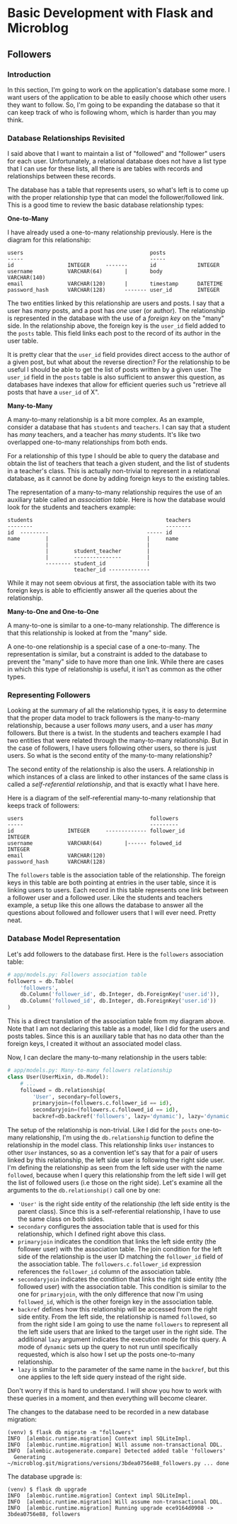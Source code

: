 # Basic Development with Flask and Microblog

## Followers

### Introduction

In this section, I'm going to work on the application's database some 
more. I want users of the application to be able to easily choose which 
other users they want to follow. So, I'm going to be expanding the 
database so that it can keep track of who is following whom, which is 
harder than you may think.

### Database Relationships Revisited

I said above that I want to maintain a list of "followed" and "follower" 
users for each user. Unfortunately, a relational database does not have 
a list type that I can use for these lists, all there is are tables with 
records and relationships between these records.

The database has a table that represents users, so what's left is to 
come up with the proper relationship type that can model the 
follower/followed link. This is a good time to review the basic database 
relationship types:

**One-to-Many**

I have already used a one-to-many relationship previously. Here is the 
diagram for this relationship:

```
users                                        posts
-----                                        -----
id                 INTEGER     -------       id             INTEGER
username           VARCHAR(64)       |       body           VARCHAR(140)
email              VARCHAR(120)      |       timestamp      DATETIME
password_hash      VARCHAR(128)      ------- user_id        INTEGER
```

The two entities linked by this relationship are users and posts. I say 
that a user has *many* posts, and a post has *one* user (or author). The 
relationship is represented in the database with the use of 
a *foreign key* on the "many" side. In the relationship above, the 
foreign key is the `user_id` field added to the `posts` table. This 
field links each post to the record of its author in the user table.

It is pretty clear that the `user_id` field provides direct access to 
the author of a given post, but what about the reverse direction? For 
the relationship to be useful I should be able to get the list of posts 
written by a given user. The `user_id` field in the `posts` table is 
also sufficient to answer this question, as databases have indexes that 
allow for efficient queries such us "retrieve all posts that have 
a `user_id` of X".

**Many-to-Many**

A many-to-many relationship is a bit more complex. As an example, 
consider a database that has `students` and `teachers`. I can say that a 
student has *many* teachers, and a teacher has *many* students. It's 
like two overlapped one-to-many relationships from both ends.

For a relationship of this type I should be able to query the database 
and obtain the list of teachers that teach a given student, and the list 
of students in a teacher's class. This is actually non-trivial to 
represent in a relational database, as it cannot be done by adding 
foreign keys to the existing tables.

The representation of a many-to-many relationship requires the use of an 
auxiliary table called an *association table*. Here is how the database 
would look for the students and teachers example:

```
students                                          teachers
--------                                          --------
id  ---------                               ----- id
name        |                               |     name
            |                               |
            |        student_teacher        |
            |        ---------------        |
            -------- student_id             |
                     teacher_id -------------
```

While it may not seem obvious at first, the association table with its 
two foreign keys is able to efficiently answer all the queries about the 
relationship.

**Many-to-One and One-to-One**

A many-to-one is similar to a one-to-many relationship. The difference 
is that this relationship is looked at from the "many" side.

A one-to-one relationship is a special case of a one-to-many. The 
representation is similar, but a constraint is added to the database to 
prevent the "many" side to have more than one link. While there are 
cases in which this type of relationship is useful, it isn't as common 
as the other types.

### Representing Followers

Looking at the summary of all the relationship types, it is easy to 
determine that the proper data model to track followers is the 
many-to-many relationship, because a user follows *many* users, and a 
user has *many* followers. But there is a twist. In the students and 
teachers example I had two entities that were related through the 
many-to-many relationship. But in the case of followers, I have users 
following other users, so there is just users. So what is the second 
entity of the many-to-many relationship?

The second entity of the relationship is also the users. A relationship 
in which instances of a class are linked to other instances of the same 
class is called a *self-referential relationship*, and that is exactly 
what I have here.

Here is a diagram of the self-referential many-to-many relationship that 
keeps track of followers:

```
users                                        followers
-----                                        ---------
id                 INTEGER     ------------- follower_id        INTEGER
username           VARCHAR(64)       |------ folowed_id         INTEGER
email              VARCHAR(120)
password_hash      VARCHAR(128)
```

The `followers` table is the association table of the relationship. The 
foreign keys in this table are both pointing at entries in the user 
table, since it is linking users to users. Each record in this table 
represents one link between a follower user and a followed user. Like 
the students and teachers example, a setup like this one allows the 
database to answer all the questions about followed and follower users 
that I will ever need. Pretty neat.

### Database Model Representation

Let's add followers to the database first. Here is the `followers` 
association table:

```python
# app/models.py: Followers association table
followers = db.Table(
    'followers', 
    db.Column('follower_id', db.Integer, db.ForeignKey('user.id')), 
    db.Column('followed_id', db.Integer, db.ForeignKey('user.id'))
)
```

This is a direct translation of the association table from my diagram 
above. Note that I am not declaring this table as a model, like I did 
for the users and posts tables. Since this is an auxiliary table that 
has no data other than the foreign keys, I created it without an 
associated model class.

Now, I can declare the many-to-many relationship in the users table:

```python
# app/models.py: Many-to-many followers relationship
class User(UserMixin, db.Model):
    # ...
    followed = db.relationship(
        'User', secondary=followers,
        primaryjoin=(followers.c.follower_id == id),
        secondaryjoin=(followers.c.followed_id == id),
        backref=db.backref('followers', lazy='dynamic'), lazy='dynamic')
```

The setup of the relationship is non-trivial. Like I did for the `posts` 
one-to-many relationship, I'm using the `db.relationship` function to 
define the relationship in the model class. This relationship 
links `User` instances to other `User` instances, so as a convention 
let's say that for a pair of users linked by this relationship, the left 
side user is following the right side user. I'm defining the 
relationship as seen from the left side user with the name `followed`, 
because when I query this relationship from the left side I will get the 
list of followed users (i.e those on the right side). Let's examine all 
the arguments to the `db.relationship()` call one by one:

* `'User'` is the right side entity of the relationship (the left side 
entity is the parent class). Since this is a self-referential 
relationship, I have to use the same class on both sides.
* `secondary` configures the association table that is used for this 
relationship, which I defined right above this class.
* `primaryjoin` indicates the condition that links the left side entity 
(the follower user) with the association table. The join condition for 
the left side of the relationship is the user ID matching 
the `follower_id` field of the association table. 
The `followers.c.follower_id` expression references the `follower_id` 
column of the association table.
* `secondaryjoin` indicates the condition that links the right side 
entity (the followed user) with the association table. This condition is 
similar to the one for `primaryjoin`, with the only difference that now 
I'm using `followed_id`, which is the other foreign key in the 
association table.
* `backref` defines how this relationship will be accessed from the 
right side entity. From the left side, the relationship is 
named `followed`, so from the right side I am going to use the 
name `followers` to represent all the left side users that are linked to 
the target user in the right side. The additional `lazy` argument 
indicates the execution mode for this query. A mode of `dynamic` sets up 
the query to not run until specifically requested, which is also how I 
set up the posts one-to-many relationship.
* `lazy` is similar to the parameter of the same name in the `backref`, 
but this one applies to the left side query instead of the right side.

Don't worry if this is hard to understand. I will show you how to work 
with these queries in a moment, and then everything will become clearer.

The changes to the database need to be recorded in a new database 
migration:

```
(venv) $ flask db migrate -m "followers"
INFO  [alembic.runtime.migration] Context impl SQLiteImpl.
INFO  [alembic.runtime.migration] Will assume non-transactional DDL.
INFO  [alembic.autogenerate.compare] Detected added table 'followers'
  Generating ~/microblog.git/migrations/versions/3bdea0756e88_followers.py ... done
```

The database upgrade is:

```
(venv) $ flask db upgrade
INFO  [alembic.runtime.migration] Context impl SQLiteImpl.
INFO  [alembic.runtime.migration] Will assume non-transactional DDL.
INFO  [alembic.runtime.migration] Running upgrade ece9164d0908 -> 3bdea0756e88, followers
```
